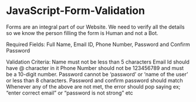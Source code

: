 # JavaScript-Form-Validation
Forms are an integral part of our Website. We need to verify all the details so we know the person filling the form is Human and not a Bot.

Required Fields:
 Full Name, Email ID, Phone Number, Password and Confirm Password

Validation Criteria:
 Name must not be less than 5 characters
 Email Id should have @ character in it
 Phone Number should not be 123456789 and must be a 10-digit number.
 Password cannot be ‘password’ or ‘name of the user’ or less than 8 characters.
 Password and confirm password should match
 Whenever any of the above are not met, the error should pop saying ex; “enter correct email” or “password is not strong” etc

